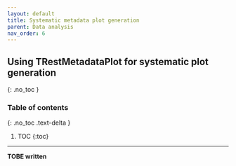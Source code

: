 ```yaml
---
layout: default
title: Systematic metadata plot generation
parent: Data analysis
nav_order: 6
---
```


## Using TRestMetadataPlot for systematic plot generation
{: .no_toc }

### Table of contents
{: .no_toc .text-delta }

1. TOC
{:toc}

---

**TOBE written**
